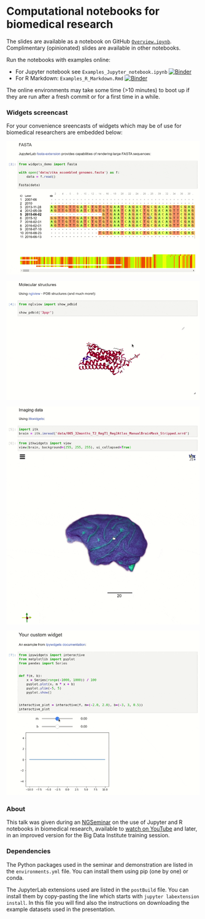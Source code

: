 # Computational notebooks for biomedical research

The slides are available as a notebook on GitHub [`Overview.ipynb`](./Overview.ipynb). Complimentary (opinionated) slides are available in other notebooks.

Run the notebooks with examples online:

- For Jupyter notebook see `Examples_Jupyter_notebook.ipynb` [![Binder](https://mybinder.org/badge_logo.svg)](https://mybinder.org/v2/gh/krassowski/computational-notebooks-for-biomedical-research/master?urlpath=lab/tree/Examples_Jupyter_notebook.ipynb)
- For R Markdown: `Examples_R_Markdown.Rmd` [![Binder](https://mybinder.org/badge_logo.svg)](https://mybinder.org/v2/gh/krassowski/computational-notebooks-for-biomedical-research/master?urlpath=rstudio)

The online environments may take some time (>10 minutes) to boot up if they are run after a fresh commit or for a first time in a while.


### Widgets screencast

For your convenience sreencasts of widgets which may be of use for biomedical researchers are embedded below:

![FASTA](media/widgets/fasta.gif)

![PDB](media/widgets/pdb.gif)

![imaging](media/widgets/imaging.gif)

![custom](media/widgets/custom.gif)


### About

This talk was given during an [NGSeminar](https://ngschool.eu/ngseminars/) on the use of Jupyter and R notebooks in biomedical research, available to [watch on YouTube](https://www.youtube.com/watch?v=eXt4MROqTtc) and later, in an improved version for the Big Data Institute training session.

### Dependencies

The Python packages used in the seminar and demonstration are listed in the `environments.yml` file. You can install them using pip (one by one) or conda.

The JupyterLab extensions used are listed in the `postBuild` file. You can install them by copy-pasting the line which starts with `jupyter labextension install`. In this file you will find also the instructions on downloading the example datasets used in the presentation.
